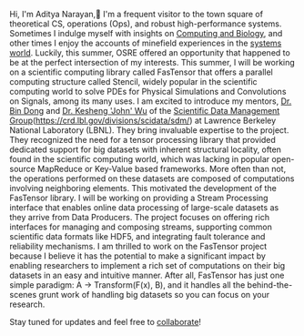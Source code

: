Hi, I'm Aditya Narayan,👋
I'm a frequent visitor to the town square of theoretical CS, operations (Ops), and robust high-performance systems. Sometimes I indulge myself with insights on [Computing and Biology](https://www.science.org/doi/10.1126/science.aam9868), and other times I enjoy the accounts of minefield experiences in the [systems world](https://www.youtube.com/watch?v=tDacjrSCeq4). Luckily, this summer, OSRE offered an opportunity that happened to be at the perfect intersection of my interests.
This summer, I will be working on a scientific computing library called FasTensor that offers a parallel computing structure called Stencil, widely popular in the scientific computing world to solve PDEs for Physical Simulations and Convolutions on Signals, among its many uses.
I am excited to introduce my mentors, [Dr. Bin Dong](https://crd.lbl.gov/divisions/scidata/sdm/staff/dongbin/) and [Dr. Kesheng 'John' Wu](https://profiles.lbl.gov/20161-john-wu/) of the [Scientific Data Management Group]()(https://crd.lbl.gov/divisions/scidata/sdm/) at Lawrence Berkeley National Laboratory (LBNL). They bring invaluable expertise to the project. They recognized the need for a tensor processing library that provided dedicated support for big datasets with inherent structural locality, often found in the scientific computing world, which was lacking in popular open-source MapReduce or Key-Value based frameworks. More often than not, the operations performed on these datasets are composed of computations involving neighboring elements. This motivated the development of the FasTensor library.
I will be working on providing a Stream Processing interface that enables online data processing of large-scale datasets as they arrive from Data Producers. The project focuses on offering rich interfaces for managing and composing streams, supporting common scientific data formats like HDF5, and integrating fault tolerance and reliability mechanisms.
I am thrilled to work on the FasTensor project because I believe it has the potential to make a significant impact by enabling researchers to implement a rich set of computations on their big datasets in an easy and intuitive manner.
After all, FasTensor has just one simple paradigm: A -> Transform(F(x), B),
and it handles all the behind-the-scenes grunt work of handling big datasets so you can focus on your research.

Stay tuned for updates and feel free to [collaborate](https://github.com/BinDong314/FasTensor)!
